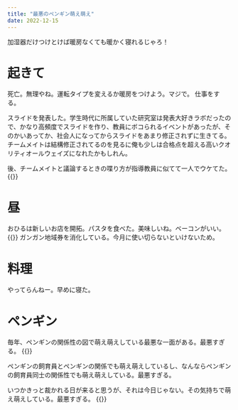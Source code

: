 ```yaml
---
title: "最悪のペンギン萌え萌え"
date: 2022-12-15
---
```


加湿器だけつけとけば暖房なくても暖かく寝れるじゃろ！
# 起きて
死亡。無理やね。運転タイプを変えるか暖房をつけよう。マジで。
仕事をする。

スライドを発表した。学生時代に所属していた研究室は発表大好きラボだったので、かなり高頻度でスライドを作り、教員にボコられるイベントがあったが、そのかいあってか、社会人になってからスライドをあまり修正されずに生きてる。チームメイトは結構修正されてるのを見るに俺も少しは合格点を超える高いクオリティオールウェイズになれたかもしれん。


後、チームメイトと議論するときの喋り方が指導教員に似てて一人でウケてた。
{{<tweet user="dango_bot" id="1603355888974077953">}}

# 昼
おひるは新しいお店を開拓。パスタを食べた。美味しいね。ベーコンがいい。
{{<tweet user="dango_bot" id="1603356568614936576">}}
ガンガン地域券を消化している。今月に使い切らないといけないため。

# 料理

やってらんねー。早めに寝た。

# ペンギン

毎年、ペンギンの関係性の図で萌え萌えしている最悪な一面がある。最悪すぎる。
{{<tweet user="dango_bot" id="1603367642160459776">}}

ペンギンの飼育員とペンギンの関係でも萌え萌えしているし、なんならペンギンの飼育員同士の関係性でも萌え萌えしている。最悪すぎる。

いつかきっと裁かれる日が来ると思うが、それは今日じゃない。その気持ちで萌え萌えしている。最悪すぎる。
{{<tweet user="dango_bot" id="1603368834617917440">}}